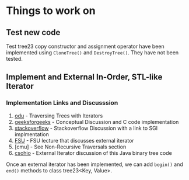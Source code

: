 # Things to work on

## Test new code

Test tree23 copy constructor and assignment operator have been implemented using `CloneTree()` and `DestroyTree()`. They have not been tested.

## Implement and External In-Order, STL-like Iterator

### Implementation Links and Discusssion

1. [odu] - Traversing Trees with Iterators
2. [geeksforgeeks] - Conceptual Discussion and C code implementation
3. [stackoverflow] - Stackoverflow Discussion with a link to SGI implmentation 
4. [FSU] - FSU lecture that discusses external iterator
5. [cmu] - See Non-Recursive Traversals section
6. [csohio] - External Iterator discussion of this Java binary tree code


[odu]: <https://secweb.cs.odu.edu/~zeil/cs361/web/website/Lectures/treetraversal/page/treetraversal.html> 
[geeksforgeeks]: <http://www.geeksforgeeks.org/inorder-tree-traversal-without-recursion/>
[stackoverflow]: <http://stackoverflow.com/questions/12684191/implementing-an-iterator-over-binary-or-arbitrary-tree-using-c-11>
[FSU]: <http://www.cs.fsu.edu/~lacher/courses/COP4530/lectures/binary_search_trees3/index.html?$$$slide05i.html$$$>
[cmd]: <https://www.cs.cmu.edu/~adamchik/15-121/lectures/Trees/trees.html>
[csohio]: <http://grail.cba.csuohio.edu/~matos/notes/cis-26>

Once an external iterator has been implemented, we can add `begin()` and `end()` methods to class tree23\<Key, Value\>.
